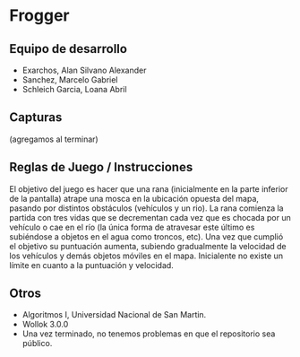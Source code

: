 # Frogger

## Equipo de desarrollo

- Exarchos, Alan Silvano Alexander
- Sanchez, Marcelo Gabriel
- Schleich Garcia, Loana Abril

## Capturas

(agregamos al terminar)

## Reglas de Juego / Instrucciones

El objetivo del juego es hacer que una rana (inicialmente en la parte inferior de la pantalla) atrape una mosca en la ubicación opuesta del mapa, pasando por distintos obstáculos (vehículos y un rio). La rana comienza la partida con tres vidas que se decrementan cada vez que es chocada por un vehículo o cae en el río (la única forma de atravesar este último es subiéndose a objetos en el agua como troncos, etc).
Una vez que cumplió el objetivo su puntuación aumenta, subiendo gradualmente la velocidad de los vehículos y demás objetos móviles en el mapa. Inicialente no existe un límite en cuanto a la puntuación y velocidad.


## Otros

- Algoritmos I, Universidad Nacional de San Martin.
- Wollok 3.0.0
- Una vez terminado, no tenemos problemas en que el repositorio sea público.
